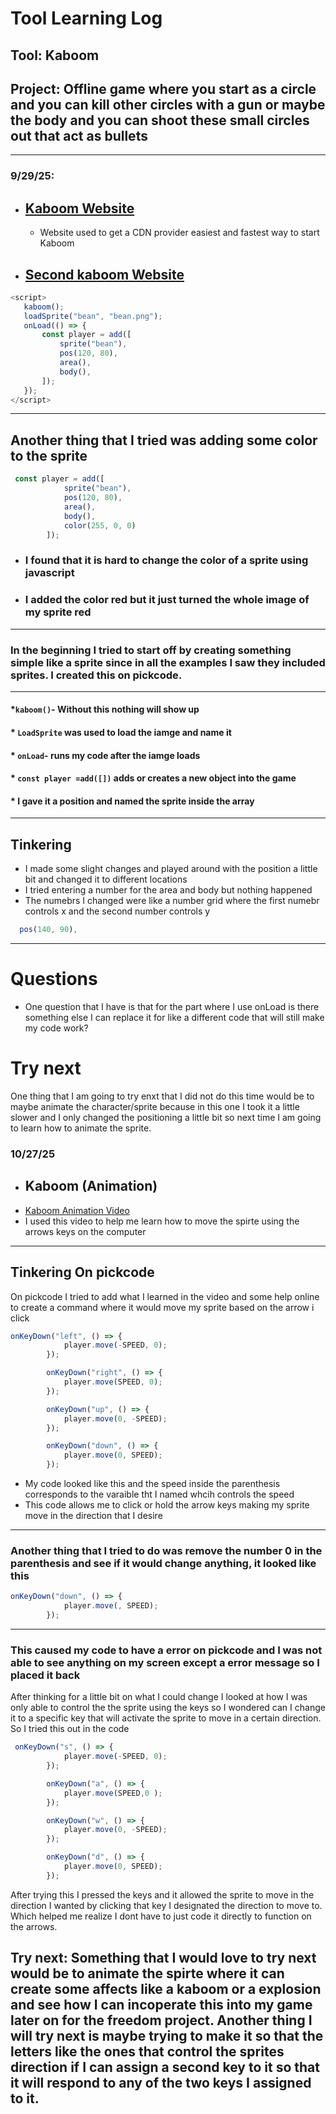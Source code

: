# Tool Learning Log

## Tool: **Kaboom**

## Project: Offline game where you start as a circle and you can kill other circles with a gun or maybe the body and you  can shoot these small circles out that act as bullets 

---

### 9/29/25:
* ## [Kaboom Website](https://kaboomjs.com/doc/setup)
     * Website used to get a CDN provider easiest and fastest way to start Kaboom
* ## [Second kaboom Website](https://kaboomjs.itch.io/kaboom)

 ```js
 <script>
    kaboom();
    loadSprite("bean", "bean.png");
    onLoad(() => {
        const player = add([
            sprite("bean"),
            pos(120, 80),
            area(),
            body(),
        ]);
    });
</script>
```

---

## Another thing that I tried was adding some color to the sprite

```js
 const player = add([
            sprite("bean"),
            pos(120, 80),
            area(),
            body(),
            color(255, 0, 0)
        ]);
```
 * ### I found that it is hard to change the color of a sprite using javascript
 * ### I added the color red but it just turned the whole image of my sprite red

---


### In the beginning I tried to start off by creating something simple like a sprite since in all the examples I saw they included sprites. I created this on pickcode.

---

  ####   *`kaboom()`-  Without this nothing will show up
  ####   * `LoadSprite` was used to load the iamge and name it
  ####   * `onLoad`- runs my code after the iamge loads
  ####   * `const player =add([])` adds or creates a new object into the game
  ####   * I gave it a position and named the sprite inside the array

  ----

  ## Tinkering
  * I made some slight changes and played around with the position a little bit and changed it to different locations
  * I tried entering a number for the area and body but nothing happened
  * The numebrs I changed were like a number grid where the first numebr controls x and the second number controls y

  ```js
    pos(140, 90),
```


---
# Questions
* One question that I have is that for the part where I use onLoad is there something else I can replace it for like a different code that will still make my code work?

# Try next
One thing that I am going to try enxt that I did not do this time would be to maybe animate the character/sprite because in this one I took it a little slower and I only changed the positioning a little bit so next time I am going to learn how to animate the sprite.

### 10/27/25
* ## Kaboom (Animation)
* [Kaboom Animation Video](https://www.youtube.com/watch?v=n-q0pKGhxyw)
* I used this video to help me learn how to move the spirte using the arrows keys on the computer

---


## Tinkering On pickcode
On pickcode I tried to add what I learned in the video and some help online to create a command where it would move my sprite based on the arrow i click

```js
onKeyDown("left", () => {
            player.move(-SPEED, 0);
        });

        onKeyDown("right", () => {
            player.move(SPEED, 0);
        });

        onKeyDown("up", () => {
            player.move(0, -SPEED);
        });

        onKeyDown("down", () => {
            player.move(0, SPEED);
        });
```
* My code looked like this and the speed inside the parenthesis corresponds to the varaible tht I named whcih controls the speed
* This code allows me to click or hold the arrow keys making my sprite move in the direction that I desire

--- 

### Another thing that I tried to do was remove the number 0 in the parenthesis and see if it would change anything, it looked like this 

```js
onKeyDown("down", () => {
            player.move(, SPEED);
        });
```

---
### This caused my code to have a error on pickcode and I was not able to see anything on my screen except a error message so I placed it back

After thinking for a little bit on what I could change I looked at how I was only able to control the the sprite using the keys so I wondered can I change it to a specific key that will activate the sprite to move in a certain direction. So I tried this out in the code 

```js
 onKeyDown("s", () => {
            player.move(-SPEED, 0);
        });

        onKeyDown("a", () => {
            player.move(SPEED,0 );
        });

        onKeyDown("w", () => {
            player.move(0, -SPEED);
        });

        onKeyDown("d", () => {
            player.move(0, SPEED);
        });
```
After trying this I pressed the keys and it allowed the sprite to move in the direction I wanted by clicking that key I designated the direction to move to. Which helped me realize I dont have to just code it directly to function on the arrows. 


## Try next: Something that I would love to try next would be to animate the spirte where it can create some affects like a kaboom or a explosion and see how I can incoperate this into my game later on for the freedom project. Another thing I will try next is maybe trying to make it so that the letters like the ones that control the sprites direction if I can assign a second key to it so that it will respond to any of the two keys I assigned to it. 



<!--
* Links you used today (websites, videos, etc)
* Things you tried, progress you made, etc
* Challenges, a-ha moments, etc
* Questions you still have
* What you're going to try next
-->
